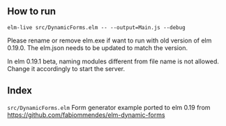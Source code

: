 ## How to run
`elm-live src/DynamicForms.elm -- --output=Main.js --debug`

Please rename or remove elm.exe if want to run with old version of elm 0.19.0. The elm.json needs to be updated to match the version.

In elm 0.19.1 beta, naming modules different from file name is not allowed. Change it accordingly to start the server.

## Index
`src/DynamicForms.elm` Form generator example ported to elm 0.19 from https://github.com/fabiommendes/elm-dynamic-forms